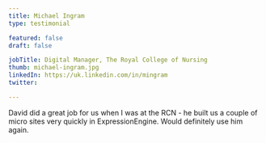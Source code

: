 ```yaml
---
title: Michael Ingram
type: testimonial

featured: false
draft: false

jobTitle: Digital Manager, The Royal College of Nursing
thumb: michael-ingram.jpg
linkedIn: https://uk.linkedin.com/in/mingram
twitter:

---
```


David did a great job for us when I was at the RCN - he built us a couple of micro sites very quickly in ExpressionEngine. Would definitely use him again.
